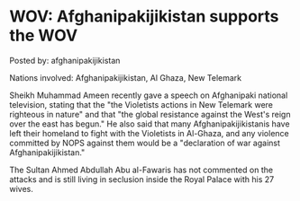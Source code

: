 # WOV: Afghanipakijikistan supports the WOV

Posted by: afghanipakijikistan

Nations involved: Afghanipakijikistan, Al Ghaza, New Telemark

Sheikh Muhammad Ameen recently gave a speech on Afghanipaki national television, stating that the "the Violetists actions in New Telemark were righteous in nature" and that "the global resistance against the West's reign over the east has begun." He also said that many Afghanipakijikistanis have left their homeland to fight with the Violetists in Al-Ghaza, and any violence committed by NOPS against them would be a "declaration of war against Afghanipakijikistan."

The Sultan Ahmed Abdullah Abu al-Fawaris has not commented on the attacks and is still living in seclusion inside the Royal Palace with his 27 wives. 